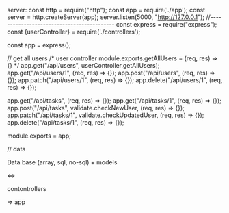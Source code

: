 server:
const http = require("http");
const app = require('./app');
const server = http.createServer(app);
server.listen(5000, "http://127.0.0.1");
//-------------------------------------------
const express = require("express");
const {userController} = require('./controllers');

const app = express();

// get all users
/*
user controller
module.exports.getAllUsers = (req, res) => {}
*/
app.get("/api/users", userController.getAllUsers);
app.get("/api/users/1", (req, res) => {});
app.post("/api/users", (req, res) => {});
app.patch("/api/users/1", (req, res) => {});
app.delete("/api/users/1", (req, res) => {});

app.get("/api/tasks", (req, res) => {});
app.get("/api/tasks/1", (req, res) => {});
app.post("/api/tasks", validate.checkNewUser, (req, res) => {});
app.patch("/api/tasks/1", validate.checkUpdatedUser, (req, res) => {});
app.delete("/api/tasks/1", (req, res) => {});


module.exports = app;

// data

Data base (array, sql, no-sql)
+
models

<=>

contontrollers

=> app



